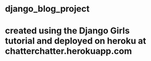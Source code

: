 # django_blog_project
# created using the Django Girls tutorial and deployed on heroku at chatterchatter.herokuapp.com
